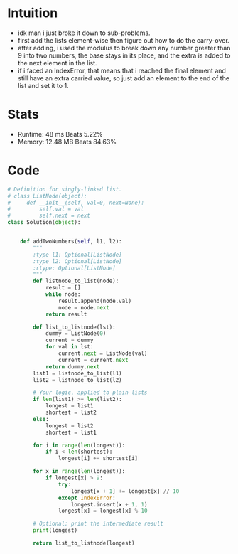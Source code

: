 # Intuition
- idk man i just broke it down to sub-problems.
- first add the lists element-wise then  figure out how to do the carry-over.
- after adding, i used the modulus to break down any number greater than 9 into two numbers, the base stays in its place, and the extra is added to the next element in the list.
- if i faced an IndexError, that means that i reached the final element and still have an extra carried value, so just add an element to the end of the list and set it to 1.

# Stats
- Runtime: 48 ms Beats 5.22%
- Memory: 12.48 MB Beats 84.63%

# Code
```python []
# Definition for singly-linked list.
# class ListNode(object):
#     def __init__(self, val=0, next=None):
#         self.val = val
#         self.next = next
class Solution(object):


    def addTwoNumbers(self, l1, l2):
        """
        :type l1: Optional[ListNode]
        :type l2: Optional[ListNode]
        :rtype: Optional[ListNode]
        """
        def listnode_to_list(node):
            result = []
            while node:
                result.append(node.val)
                node = node.next
            return result

        def list_to_listnode(lst):
            dummy = ListNode(0)
            current = dummy
            for val in lst:
                current.next = ListNode(val)
                current = current.next
            return dummy.next
        list1 = listnode_to_list(l1)
        list2 = listnode_to_list(l2)

        # Your logic, applied to plain lists
        if len(list1) >= len(list2):
            longest = list1
            shortest = list2
        else:
            longest = list2
            shortest = list1

        for i in range(len(longest)):
            if i < len(shortest):
                longest[i] += shortest[i]

        for x in range(len(longest)):
            if longest[x] > 9:
                try:
                    longest[x + 1] += longest[x] // 10
                except IndexError:
                    longest.insert(x + 1, 1)
                longest[x] = longest[x] % 10

        # Optional: print the intermediate result
        print(longest)

        return list_to_listnode(longest)
```